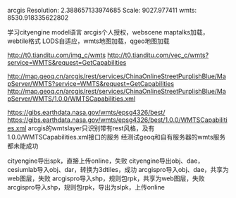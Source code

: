 arcgis
Resolution: 2.388657133974685
Scale: 9027.977411
wmts:
<ScaleDenominator>8530.918335622802</ScaleDenominator>

学习cityengine model语言
arcgis个人授权，webscene
maptalks加载，webtile格式
LODS自适应，wmts地图加载，qgeo地图加载

http://t0.tianditu.com/img_c/wmts
http://t0.tianditu.com/vec_c/wmts?service=WMTS&request=GetCapabilities

http://map.geoq.cn/arcgis/rest/services/ChinaOnlineStreetPurplishBlue/MapServer/WMTS?service=WMTS&request=GetCapabilities
http://map.geoq.cn/arcgis/rest/services/ChinaOnlineStreetPurplishBlue/MapServer/WMTS/1.0.0/WMTSCapabilities.xml

https://gibs.earthdata.nasa.gov/wmts/epsg4326/best/
https://gibs.earthdata.nasa.gov/wmts/epsg4326/best/1.0.0/WMTSCapabilities.xml
arcgis的wmtslayer只识别带有rest风格，及有1.0.0/WMTSCapabilities.xml接口的服务
经测试geoq和自有服务器的wmts服务都未能成功

cityengine导出spk，直接上传online，失败
cityengine导出obj、dae，
cesiumlab导入obj、dar，转换为3dtiles，成功
arcgispro导入obj、dae，共享为web图层，失败
arcgispro导入shp，规则包rpk，共享为web图层，失败
arcgispro导入shp，规则包rpk，导出为slpk，上传online